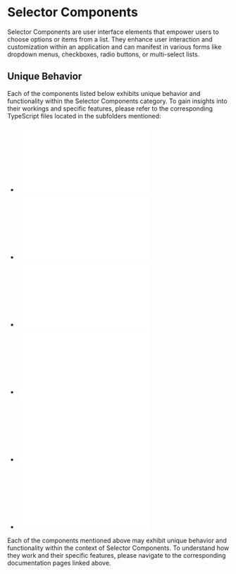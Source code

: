 # Selector Components

Selector Components are user interface elements that empower users to choose options or items from a list. They enhance user interaction and customization within an application and can manifest in various forms like dropdown menus, checkboxes, radio buttons, or multi-select lists.

##

## Unique Behavior

Each of the components listed below exhibits unique behavior and functionality within the Selector Components category. To gain insights into their workings and specific features, please refer to the corresponding TypeScript files located in the subfolders mentioned:

- ![Aggregation Sum Average](./AggregationSumAverage/modules.md)
- ![Button Components](./ButtonComponents/modules.md)
- ![Cascading Menu Factories](./Cascading/modules.md)
- ![Column Selector Table](./ColumnSelectorTable/modules.md)
- ![Dropdown](./DropDown/modules.md)
- ![Select Drowdown](./SelectDrowdown/modules.md)

Each of the components mentioned above may exhibit unique behavior and functionality within the context of Selector Components. To understand how they work and their specific features, please navigate to the corresponding documentation pages linked above.
